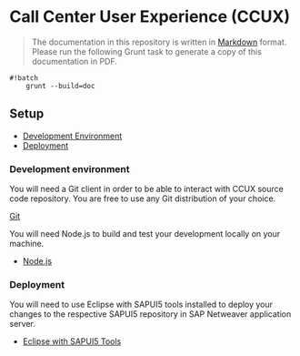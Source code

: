 # Call Center User Experience (CCUX)
> The documentation in this repository is written in [Markdown](https://bitbucket.org/tutorials/markdowndemo/src) format. Please run the following Grunt task to generate a copy of this documentation in PDF.

```
#!batch
    grunt --build=doc
```

## Setup
* [Development Environment](#markdown-header-development-environment)
* [Deployment](#markdown-header-deployment)


### Development environment

You will need a Git client in order to be able to interact with CCUX source code repository. You are free to use any Git distribution of your choice.

[Git](https://git-scm.com/downloads)

You will need Node.js to build and test your development locally on your machine.

* [Node.js](https://nodejs.org/download/)


### Deployment

You will need to use Eclipse with SAPUI5 tools installed to deploy your changes to the respective SAPUI5 repository in SAP Netweaver application server.

* [Eclipse with SAPUI5 Tools](https://tools.hana.ondemand.com/#sapui5)
